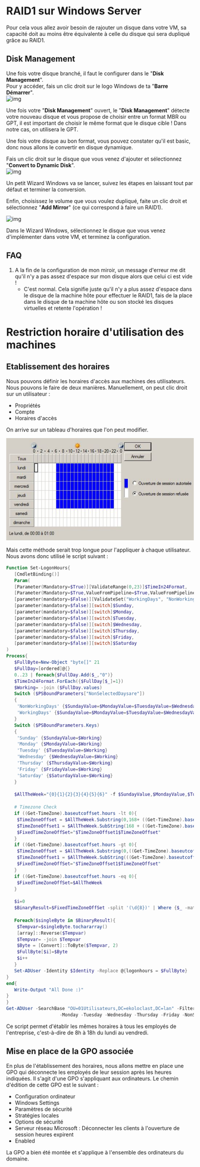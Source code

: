 # RAID1 sur Windows Server

Pour cela vous allez avoir besoin de rajouter un disque dans votre VM, sa capacité doit au moins être équivalente à celle du disque qui sera dupliqué grâce au RAID1.

## Disk Management 
Une fois votre disque branché, il faut le configurer dans le "**Disk Management**".   
Pour y accéder, fais un clic droit sur le logo Windows de ta "**Barre Démarrer**".  
![img](https://github.com/ThomasDominici/TSSR-Projet3-Groupe_1-BuildYourInfra/blob/Ressources_Images/GitHubRAID1/Capture%20d'%C3%A9cran%202023-12-14%20101117.png?raw=true)

Une fois votre "**Disk Management**" ouvert, le "**Disk Management**" détecte votre nouveau disque et vous propose de choisir entre un format MBR ou GPT, il est important de choisir le même format que le disque cible ! Dans notre cas, on utilisera le GPT.  

Une fois votre disque au bon format, vous pouvez constater qu'il est basic, donc nous allons le convertir en disque dynamique.  

Fais un clic droit sur le disque que vous venez d'ajouter et sélectionnez "**Convert to Dynamic Disk**".  
![img](https://github.com/ThomasDominici/TSSR-Projet3-Groupe_1-BuildYourInfra/blob/Ressources_Images/GitHubRAID1/Capture%20d'%C3%A9cran%202023-12-14%20101208.png?raw=true)

Un petit Wizard Windows va se lancer, suivez les étapes en laissant tout par défaut et terminer la conversion.

Enfin, choisissez le volume que vous voulez dupliqué, faite un clic droit et sélectionnez  "**Add Mirror**" (ce qui correspond à faire un RAID1).  

![img](https://github.com/ThomasDominici/TSSR-Projet3-Groupe_1-BuildYourInfra/blob/Ressources_Images/GitHubRAID1/Capture%20d'%C3%A9cran%202023-12-14%20101257.png?raw=true)

Dans le Wizard Windows, sélectionnez le disque que vous venez d'implémenter dans votre VM, et terminez la configuration.  

## FAQ
1. A la fin de la configuration de mon miroir, un message d'erreur me dit qu'il n'y a pas assez d'espace sur mon disque alors que celui ci est vide !  
	-  C'est normal. Cela signifie juste qu'il n'y a plus assez d'espace dans le disque de la machine hôte pour effectuer le RAID1, fais de la place dans le disque de ta machine hôte ou son stocké les disques virtuelles et retente l'opération !


# Restriction horaire d'utilisation des machines

## Etablissement des horaires 

Nous pouvons définir les horaires d'accès aux machines des utilisateurs.
Nous pouvons le faire de deux manières. Manuellement, on peut clic droit sur un utilisateur : 
- Propriétés
- Compte
- Horaires d'accès

On arrive sur un tableau d'horaires que l'on peut modifier.

![img](https://github.com/ThomasDominici/TSSR-Projet3-Groupe_1-BuildYourInfra/blob/Ressources_Images/horairesacces.JPG?raw=true)

Mais cette méthode serait trop longue pour l'appliquer à chaque utilisateur. Nous avons donc utilisé le script suivant : 
```PowerShell
Function Set-LogonHours{
   [CmdletBinding()]
   Param(
   [Parameter(Mandatory=$True)][ValidateRange(0,23)]$TimeIn24Format,
   [Parameter(Mandatory=$True,ValueFromPipeline=$True,ValueFromPipelineByPropertyName=$True,Position=0)]$Identity,
   [parameter(mandatory=$False)][ValidateSet("WorkingDays", "NonWorkingDays")]$NonSelectedDaysare="NonWorkingDays",
   [parameter(mandatory=$false)][switch]$Sunday,
   [parameter(mandatory=$false)][switch]$Monday,
   [parameter(mandatory=$false)][switch]$Tuesday,
   [parameter(mandatory=$false)][switch]$Wednesday,
   [parameter(mandatory=$false)][switch]$Thursday,
   [parameter(mandatory=$false)][switch]$Friday,
   [parameter(mandatory=$false)][switch]$Saturday
)
Process{
   $FullByte=New-Object "byte[]" 21
   $FullDay=[ordered]@{}
   0..23 | foreach{$FullDay.Add($_,"0")}
   $TimeIn24Format.ForEach({$FullDay[$_]=1})
   $Working= -join ($FullDay.values)
   Switch ($PSBoundParameters["NonSelectedDaysare"])
   {
    'NonWorkingDays' {$SundayValue=$MondayValue=$TuesdayValue=$WednesdayValue=$ThursdayValue=$FridayValue=$SaturdayValue="000000000000000000000000"}
    'WorkingDays' {$SundayValue=$MondayValue=$TuesdayValue=$WednesdayValue=$ThursdayValue=$FridayValue=$SaturdayValue="111111111111111111111111"}
   }
   Switch ($PSBoundParameters.Keys)
   {
    'Sunday' {$SundayValue=$Working}
    'Monday' {$MondayValue=$Working}
    'Tuesday' {$TuesdayValue=$Working}
    'Wednesday' {$WednesdayValue=$Working}
    'Thursday' {$ThursdayValue=$Working}
    'Friday' {$FridayValue=$Working}
    'Saturday' {$SaturdayValue=$Working}
   }

   $AllTheWeek="{0}{1}{2}{3}{4}{5}{6}" -f $SundayValue,$MondayValue,$TuesdayValue,$WednesdayValue,$ThursdayValue,$FridayValue,$SaturdayValue

   # Timezone Check
   if ((Get-TimeZone).baseutcoffset.hours -lt 0){
    $TimeZoneOffset = $AllTheWeek.Substring(0,168+ ((Get-TimeZone).baseutcoffset.hours))
    $TimeZoneOffset1 = $AllTheWeek.SubString(168 + ((Get-TimeZone).baseutcoffset.hours))
    $FixedTimeZoneOffSet="$TimeZoneOffset1$TimeZoneOffset"
   }
   if ((Get-TimeZone).baseutcoffset.hours -gt 0){
    $TimeZoneOffset = $AllTheWeek.Substring(0,((Get-TimeZone).baseutcoffset.hours))
    $TimeZoneOffset1 = $AllTheWeek.SubString(((Get-TimeZone).baseutcoffset.hours))
    $FixedTimeZoneOffSet="$TimeZoneOffset1$TimeZoneOffset"
   }
   if ((Get-TimeZone).baseutcoffset.hours -eq 0){
    $FixedTimeZoneOffSet=$AllTheWeek
   }

   $i=0
   $BinaryResult=$FixedTimeZoneOffSet -split '(\d{8})' | Where {$_ -match '(\d{8})'}

   Foreach($singleByte in $BinaryResult){
    $Tempvar=$singleByte.tochararray()
    [array]::Reverse($Tempvar)
    $Tempvar= -join $Tempvar
    $Byte = [Convert]::ToByte($Tempvar, 2)
    $FullByte[$i]=$Byte
    $i++
   }
   Set-ADUser -Identity $Identity -Replace @{logonhours = $FullByte} 
}
end{
   Write-Output "All Done :)"
}
}
Get-ADUser -SearchBase "OU=01Utilisateurs,DC=ekoloclast,DC=lan" -Filter * | Set-LogonHours -TimeIn24Format @(8,9,10,11,12,13,14,15,16,17) `
                    -Monday -Tuesday -Wednesday -Thursday -Friday -NonSelectedDaysare NonWorkingDays
```

Ce script permet d'établir les mêmes horaires à tous les employés de l'entreprise, c'est-à-dire de 8h à 18h du lundi au vendredi.


## Mise en place de la GPO associée

En plus de l'établissement des horaires, nous allons mettre en place une GPO qui déconnecte les employés de leur session après les heures indiquées.
Il s'agit d'une GPO s'appliquant aux ordinateurs.
Le chemin d'édition de cette GPO est le suivant : 
- Configuration ordinateur
- Windows Settings
- Paramètres de sécurité
- Stratégies locales
- Options de sécurité
- Serveur réseau Microsoft : Déconnecter les clients à l'ouverture de session heures expirent
- Enabled


La GPO a bien été montée et s'applique à l'ensemble des ordinateurs du domaine.
